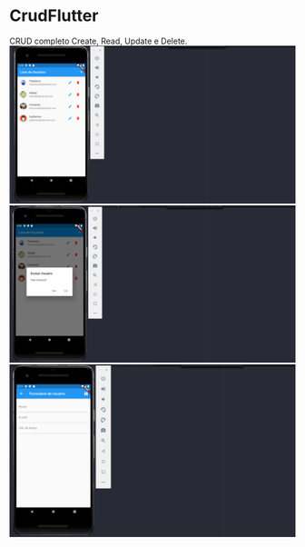 # CrudFlutter
CRUD completo Create, Read, Update e Delete.
![Tela da Aplicação ](https://github.com/Franksilva959/CrudFlutter/blob/main/img/telaprincipalcrud.png)
![Tela da Aplicação ](https://github.com/Franksilva959/CrudFlutter/blob/main/img/acaoExluirFormulario.png)
![Tela da Aplicação ](https://github.com/Franksilva959/CrudFlutter/blob/main/img/formulario.png)
